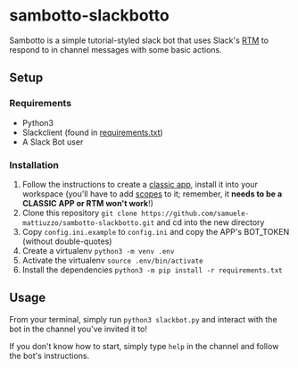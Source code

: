 # sambotto-slackbotto

Sambotto is a simple tutorial-styled slack bot that uses Slack's [RTM](https://api.slack.com/rtm) to respond to in channel messages with some basic actions.

## Setup

### Requirements

- Python3
- Slackclient (found in [requirements.txt](requirements.txt))
- A Slack Bot user

### Installation

1. Follow the instructions to create a [classic app](https://api.slack.com/apps?new_classic_app=1), install it into your workspace (you'll have to add [scopes](https://api.slack.com/authentication/basics#scopes) to it; remember, it **needs to be a CLASSIC APP or RTM won't work**!)
2. Clone this repository `git clone https://github.com/samuele-mattiuzzo/sambotto-slackbotto.git` and cd into the new directory
3. Copy `config.ini.example` to `config.ini` and copy the APP's BOT_TOKEN (without double-quotes)
4. Create a virtualenv `python3 -m venv .env`
5. Activate the virtualenv `source .env/bin/activate`
6. Install the dependencies `python3 -m pip install -r requirements.txt`

## Usage

From your terminal, simply run `python3 slackbot.py` and interact with the bot in the channel you've invited it to!

If you don't know how to start, simply type `help` in the channel and follow the bot's instructions.

